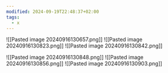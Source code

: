 ```yaml
---
modified: 2024-09-19T22:48:37+02:00
tags:
  - x
---
```

![[Pasted image 20240916130657.png]]
![[Pasted image 20240916130823.png]]
![[Pasted image 20240916130842.png]]

![[Pasted image 20240916130848.png]]
![[Pasted image 20240916130856.png]]
![[Pasted image 20240916130903.png]]
